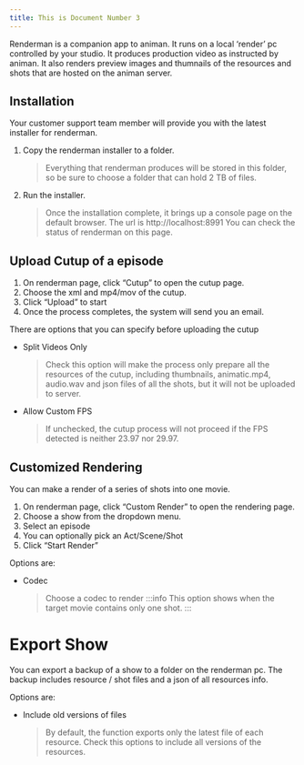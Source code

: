 ```yaml
---
title: This is Document Number 3
---
```


Renderman is a companion app to animan. It runs on a local ‘render’ pc controlled by your studio.
It produces production video as instructed by animan.
It also renders preview images and thumnails of the resources and shots that are hosted on the animan server.

## Installation

Your customer support team member will provide you with the latest installer for renderman.

1. Copy the renderman installer to a folder.
   > Everything that renderman produces will be stored in this folder, so be sure to choose a folder that can hold 2 TB of files.

1. Run the installer.
   > Once the installation complete, it brings up a console page on the default browser.
   The url is http://localhost:8991 You can check the status of renderman on this page.

## Upload Cutup of a episode
1. On renderman page, click “Cutup” to open the cutup page.
1. Choose the xml and mp4/mov of the cutup.
1. Click “Upload” to start
1. Once the process completes, the system will send you an email.

There are options that you can specify before uploading the cutup

- Split Videos Only
  > Check this option will make the process only prepare all the resources of the cutup, including thumbnails, animatic.mp4, audio.wav and json files of all the shots, but it will not be uploaded to server.

- Allow Custom FPS
  > If unchecked, the cutup process will not proceed if the FPS detected is neither 23.97 nor 29.97.

## Customized Rendering
You can make a render of a series of shots into one movie.

1. On renderman page, click “Custom Render” to open the rendering page.
1. Choose a show from the dropdown menu.
1. Select an episode
1. You can optionally pick an Act/Scene/Shot
1. Click “Start Render”

Options are:

- Codec
  > Choose a codec to render
  :::info
  This option shows when the target movie contains only one shot.
  :::

# Export Show
You can export a backup of a show to a folder on the renderman pc. The backup includes resource / shot files and a json of all resources info.

Options are:

- Include old versions of files
  > By default, the function exports only the latest file of each resource. Check this options to include all versions of the resources.

